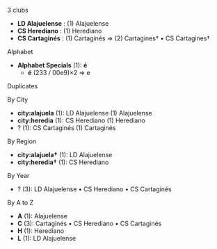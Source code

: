 3 clubs

- **LD Alajuelense** : (1) Alajuelense
- **CS Herediano** : (1) Herediano
- **CS Cartaginés** : (1) Cartaginés ⇒ (2) Cartagines† • CS Cartagines†




Alphabet

- **Alphabet Specials** (1):  **é** 
  - **é** (233 / 00e9)×2 ⇒ e




Duplicates





By City

- **city:alajuela** (1): LD Alajuelense  (1) Alajuelense
- **city:heredia** (1): CS Herediano  (1) Herediano
- ? (1): CS Cartaginés  (1) Cartaginés




By Region

- **city:alajuela†** (1):   LD Alajuelense
- **city:heredia†** (1):   CS Herediano




By Year

- ? (3):   LD Alajuelense • CS Herediano • CS Cartaginés






By A to Z

- **A** (1): Alajuelense
- **C** (3): Cartaginés • CS Herediano • CS Cartaginés
- **H** (1): Herediano
- **L** (1): LD Alajuelense




